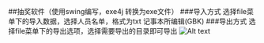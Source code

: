 ##抽奖软件（使用swing编写，exe4j 转换为exe文件）
###导入方式
选择file菜单下的导入数据，选择人员名单，格式为txt 记事本所编辑(GBK)
###导出方式
选择file菜单下的导出选项，选择需要导出的目录即可导出
![Alt text](./index.jpg)
